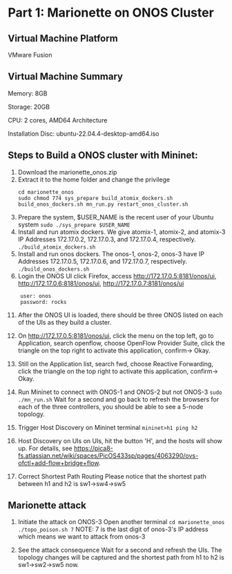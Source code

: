 # Part 1: Marionette on ONOS Cluster
## Virtual Machine Platform
VMware Fusion
## Virtual Machine Summary
Memory: 8GB

Storage: 20GB

CPU: 2 cores, AMD64 Architecture

Installation Disc: ubuntu-22.04.4-desktop-amd64.iso

## Steps to Build a ONOS cluster with Mininet:
1. Download the marionette_onos.zip
2. Extract it to the home folder and change the privilege
   ```
   cd marionette_onos
   sudo chmod 774 sys_prepare build_atomix_dockers.sh build_onos_dockers.sh mn_run.py restart_onos_cluster.sh
   ```
4. Prepare the system, $USER_NAME is the recent user of your Ubuntu system
   ```sudo ./sys_prepare $USER_NAME```
6. Install and run atomix dockers. We give atomix-1, atomix-2, and atomix-3 IP Addresses 172.17.0.2, 172.17.0.3, and 172.17.0.4, respectively.
   ```./build_atomix_dockers.sh```
8. Install and run onos dockers. The onos-1, onos-2, onos-3 have IP Addresses 172.17.0.5, 172.17.0.6, and 172.17.0.7, respectively.
   ```./build_onos_dockers.sh```
10. Login the ONOS UI
    click Firefox, access http://172.17.0.5:8181/onos/ui, http://172.17.0.6:8181/onos/ui, http://172.17.0.7:8181/onos/ui
```
    user: onos
    password: rocks
```
11. After the ONOS UI is loaded, there should be three ONOS listed on each of the UIs as they build a cluster.
12. On http://172.17.0.5:8181/onos/ui, click the menu on the top left, go to Application, search openflow, choose OpenFlow Provider Suite, click the triangle on the top right to activate this application, confirm-> Okay.
13. Still on the Application list, search fwd, choose Reactive Forwarding, click the triangle on the top right to activate this application, confirm-> Okay.

14. Run Mininet to connect with ONOS-1 and ONOS-2 but not ONOS-3
    ```sudo ./mn_run.sh```
Wait for a second and go back to refresh the browsers for each of the three controllers, you should be able to see a 5-node topology. 
16. Trigger Host Discovery
    on Mininet terminal
    ```mininet>h1 ping h2```
18. Host Discovery on UIs
    on UIs, hit the button 'H', and the hosts will show up. For details, see https://pica8-fs.atlassian.net/wiki/spaces/PicOS433sp/pages/4063290/ovs-ofctl+add-flow+bridge+flow.
19. Correct Shortest Path Routing
Please notice that the shortest path between h1 and h2 is sw1->sw4->sw5

## Marionette attack
1. Initiate the attack on ONOS-3
   Open another terminal
   ```cd marionette_onos```
   ```./topo_poison.sh 7```
NOTE: 7 is the last digit of onos-3's IP address which means we want to attack from onos-3

3. See the attack consequence
Wait for a second and refresh the UIs. 
The topology changes will be captured and the shortest path from h1 to h2 is sw1->sw2->sw5 now.



